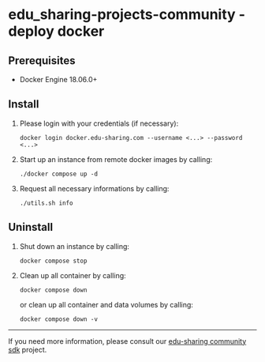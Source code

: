 # edu_sharing-projects-community - deploy docker

Prerequisites
-------------

- Docker Engine 18.06.0+

Install
-------

1. Please login with your credentials (if necessary):

   ```
   docker login docker.edu-sharing.com --username <...> --password <...> 
   ```

2. Start up an instance from remote docker images by calling:

   ```
   ./docker compose up -d
   ```

3. Request all necessary informations by calling:

   ```
   ./utils.sh info
   ```

Uninstall
---------

1. Shut down an instance by calling:

   ```
   docker compose stop
   ```

2. Clean up all container by calling:

   ```
   docker compose down
   ```

   or clean up all container and data volumes by calling:

   ```
   docker compose down -v
   ```
---
If you need more information, please consult our [edu-sharing community sdk](https://scm.edu-sharing.com/edu-sharing-community/edu-sharing-community-sdk) project.

